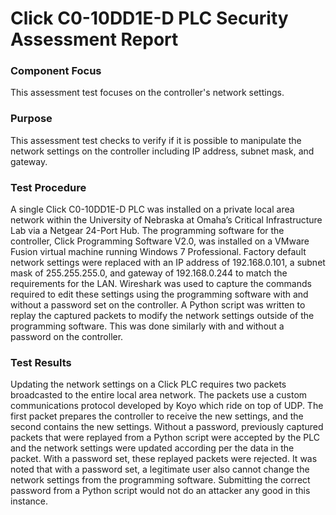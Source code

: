 # Click C0-10DD1E-D PLC Security Assessment Report

### Component Focus
This assessment test focuses on the controller's network settings.

### Purpose
This assessment test checks to verify if it is possible to manipulate the network settings on the controller including IP address, subnet mask, and gateway.

### Test Procedure
A single Click C0-10DD1E-D PLC was installed on a private local area network within the University of Nebraska at Omaha’s Critical Infrastructure Lab via a Netgear 24-Port Hub.  The programming software for the controller, Click Programming Software V2.0, was installed on a VMware Fusion virtual machine running Windows 7 Professional.  Factory default network settings were replaced with an IP address of 192.168.0.101, a subnet mask of 255.255.255.0, and gateway of 192.168.0.244 to match the requirements for the LAN.  Wireshark was used to capture the commands required to edit these settings using the programming software with and without a password set on the controller.  A Python script was written to replay the captured packets to modify the network settings outside of the programming software.  This was done similarly with and without a password on the controller.

### Test Results
Updating the network settings on a Click PLC requires two packets broadcasted to the entire local area network.  The packets use a custom communications protocol developed by Koyo which ride on top of UDP.  The first packet prepares the controller to receive the new settings, and the second contains the new settings. Without a password, previously captured packets that were replayed from a Python script were accepted by the PLC and the network settings were updated according per the data in the packet.  With a password set, these replayed packets were rejected.  It was noted that with a password set, a legitimate user also cannot change the network settings from the programming software.  Submitting the correct password from a Python script would not do an attacker any good in this instance.  
